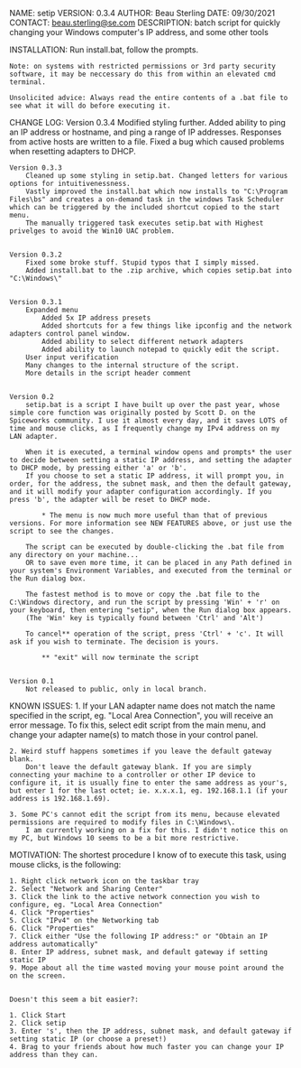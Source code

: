 NAME:			setip
VERSION:		0.3.4
AUTHOR:			Beau Sterling
DATE:			09/30/2021
CONTACT:		beau.sterling@se.com
DESCRIPTION:	batch script for quickly changing your Windows computer's IP address, and some other tools



INSTALLATION:
	Run install.bat, follow the prompts.
	
	Note: on systems with restricted permissions or 3rd party security software, it may be neccessary do this from within an elevated cmd terminal. 
	
	Unsolicited advice: Always read the entire contents of a .bat file to see what it will do before executing it.
	


CHANGE LOG:
	Version 0.3.4
		Modified styling further. Added ability to ping an IP address or hostname, and ping a range of IP addresses. Responses from active hosts are written to a file.
		Fixed a bug which caused problems when resetting adapters to DHCP.


	Version 0.3.3
		Cleaned up some styling in setip.bat. Changed letters for various options for intuitivenessness.
		Vastly improved the install.bat which now installs to "C:\Program Files\bs" and creates a on-demand task in the windows Task Scheduler which can be triggered by the included shortcut copied to the start menu.
		The manually triggered task executes setip.bat with Highest privelges to avoid the Win10 UAC problem.


	Version 0.3.2
		Fixed some broke stuff. Stupid typos that I simply missed.
		Added install.bat to the .zip archive, which copies setip.bat into "C:\Windows\"


	Version 0.3.1
		Expanded menu
			Added 5x IP address presets
			Added shortcuts for a few things like ipconfig and the network adapters control panel window.
			Added ability to select different network adapters
			Added ability to launch notepad to quickly edit the script. 
		User input verification
		Many changes to the internal structure of the script.
		More details in the script header comment


	Version 0.2
		setip.bat is a script I have built up over the past year, whose simple core function was originally posted by Scott D. on the Spiceworks community. I use it almost every day, and it saves LOTS of time and mouse clicks, as I frequently change my IPv4 address on my LAN adapter.

		When it is executed, a terminal window opens and prompts* the user to decide between setting a static IP address, and setting the adapter to DHCP mode, by pressing either 'a' or 'b'.
		If you choose to set a static IP address, it will prompt you, in order, for the address, the subnet mask, and then the default gateway, and it will modify your adapter configuration accordingly. If you press 'b', the adapter will be reset to DHCP mode.

			* The menu is now much more useful than that of previous versions. For more information see NEW FEATURES above, or just use the script to see the changes.

		The script can be executed by double-clicking the .bat file from any directory on your machine... 
		OR to save even more time, it can be placed in any Path defined in your system's Environment Variables, and executed from the terminal or the Run dialog box. 

		The fastest method is to move or copy the .bat file to the C:\Windows directory, and run the script by pressing 'Win' + 'r' on your keyboard, then entering "setip", when the Run dialog box appears.
		(The 'Win' key is typically found between 'Ctrl' and 'Alt')

		To cancel** operation of the script, press 'Ctrl' + 'c'. It will ask if you wish to terminate. The decision is yours.
			
			** "exit" will now terminate the script
		
		
	Version 0.1
		Not released to public, only in local branch.



KNOWN ISSUES:
	1. If your LAN adapter name does not match the name specified in the script, eg. "Local Area Connection", you will receive an error message. 
		To fix this, select edit script from the main menu, and change your adapter name(s) to match those in your control panel. 

	2. Weird stuff happens sometimes if you leave the default gateway blank.
		Don't leave the default gateway blank. If you are simply connecting your machine to a controller or other IP device to configure it, it is usually fine to enter the same address as your's, but enter 1 for the last octet; ie. x.x.x.1, eg. 192.168.1.1 (if your address is 192.168.1.69).
	
	3. Some PC's cannot edit the script from its menu, because elevated permissions are required to modify files in C:\Windows\. 
		I am currently working on a fix for this. I didn't notice this on my PC, but Windows 10 seems to be a bit more restrictive. 



MOTIVATION:
	The shortest procedure I know of to execute this task, using mouse clicks, is the following:

	1. Right click network icon on the taskbar tray
	2. Select "Network and Sharing Center"
	3. Click the link to the active network connection you wish to configure, eg. "Local Area Connection"
	4. Click "Properties"
	5. Click "IPv4" on the Networking tab
	6. Click "Properties"
	7. Click either "Use the following IP address:" or "Obtain an IP address automatically"
	8. Enter IP address, subnet mask, and default gateway if setting static IP
	9. Mope about all the time wasted moving your mouse point around the on the screen.


	Doesn't this seem a bit easier?:

	1. Click Start
	2. Click setip
	3. Enter 's', then the IP address, subnet mask, and default gateway if setting static IP (or choose a preset!)
	4. Brag to your friends about how much faster you can change your IP address than they can.